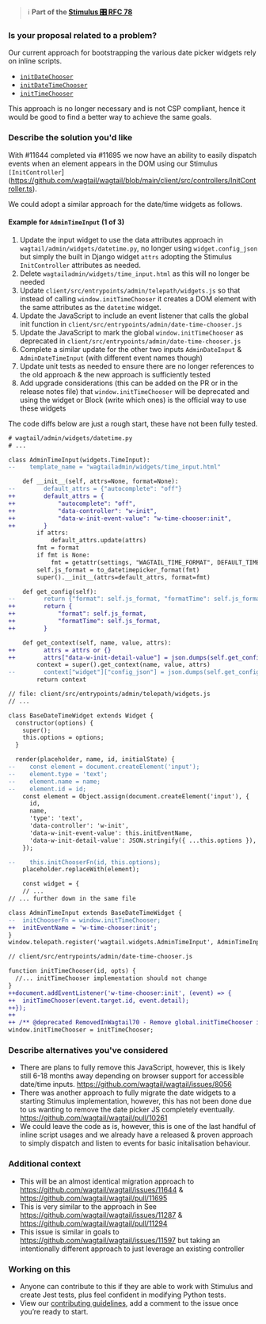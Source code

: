> ℹ️ **Part of the [Stimulus 🎛️ RFC 78](https://github.com/wagtail/rfcs/pull/78)**

### Is your proposal related to a problem?

Our current approach for bootstrapping the various date picker widgets rely on inline scripts.

* [`initDateChooser`](https://github.com/wagtail/wagtail/blob/main/wagtail/admin/templates/wagtailadmin/widgets/date_input.html)
* [`initDateTimeChooser`](https://github.com/wagtail/wagtail/blob/main/wagtail/admin/templates/wagtailadmin/widgets/datetime_input.html)
* [`initTimeChooser`](https://github.com/wagtail/wagtail/blob/main/wagtail/admin/templates/wagtailadmin/widgets/time_input.html)

This approach is no longer necessary and is not CSP compliant, hence it would be good to find a better way to achieve the same goals.

### Describe the solution you'd like

With #11644 completed via #11695 we now have an ability to easily dispatch events when an element appears in the DOM using our Stimulus `[InitController`](https://github.com/wagtail/wagtail/blob/main/client/src/controllers/InitController.ts).

We could adopt a similar approach for the date/time widgets as follows.

#### Example for `AdminTimeInput` (1 of 3)

1. Update the input widget to use the data attributes approach in `wagtail/admin/widgets/datetime.py`, no longer using `widget.config_json` but simply the built in Django widget `attrs` adopting the Stimulus `InitController` attributes as needed.
2. Delete `wagtailadmin/widgets/time_input.html` as this will no longer be needed
3. Update `client/src/entrypoints/admin/telepath/widgets.js` so that instead of calling `window.initTimeChooser` it creates a DOM element with the same attributes as the `datetime` widget.
4. Update the JavaScript to include an event listener that calls the global init function in `client/src/entrypoints/admin/date-time-chooser.js`
5. Update the JavaScript to mark the global `window.initTimeChooser` as deprecated in  `client/src/entrypoints/admin/date-time-chooser.js`
6. Complete a similar update for the other two inputs `AdminDateInput` & `AdminDateTimeInput` (with different event names though)
7. Update unit tests as needed to ensure there are no longer references to the old approach & the new approach is sufficiently tested
8. Add upgrade considerations (this can be added on the PR or in the release notes file) that `window.initTimeChooser` will be deprecated and using the widget or Block (write which ones) is the official way to use these widgets


The code diffs below are just a rough start, these have not been fully tested.

```diff
# wagtail/admin/widgets/datetime.py
# ...

class AdminTimeInput(widgets.TimeInput):
--    template_name = "wagtailadmin/widgets/time_input.html"

    def __init__(self, attrs=None, format=None):
--        default_attrs = {"autocomplete": "off"}
++        default_attrs = {
++            "autocomplete": "off",
++            "data-controller": "w-init",
++            "data-w-init-event-value": "w-time-chooser:init",
++        }
        if attrs:
            default_attrs.update(attrs)
        fmt = format
        if fmt is None:
            fmt = getattr(settings, "WAGTAIL_TIME_FORMAT", DEFAULT_TIME_FORMAT)
        self.js_format = to_datetimepicker_format(fmt)
        super().__init__(attrs=default_attrs, format=fmt)

    def get_config(self):
--        return {"format": self.js_format, "formatTime": self.js_format}
++        return {
++            "format": self.js_format,
++            "formatTime": self.js_format,
++        }

    def get_context(self, name, value, attrs):
++        attrs = attrs or {}
++        attrs["data-w-init-detail-value"] = json.dumps(self.get_config())
        context = super().get_context(name, value, attrs)
--        context["widget"]["config_json"] = json.dumps(self.get_config())
        return context

```


```diff
// file: client/src/entrypoints/admin/telepath/widgets.js
// ...

class BaseDateTimeWidget extends Widget {
  constructor(options) {
    super();
    this.options = options;
  }

  render(placeholder, name, id, initialState) {
--    const element = document.createElement('input');
--    element.type = 'text';
--    element.name = name;
--    element.id = id;
    const element = Object.assign(document.createElement('input'), {
      id,
      name,
      'type': 'text',
      'data-controller': 'w-init',
      'data-w-init-event-value': this.initEventName,
      'data-w-init-detail-value': JSON.stringify({ ...this.options }),
    });

--    this.initChooserFn(id, this.options);
    placeholder.replaceWith(element);

    const widget = {
    // ...
// ... further down in the same file

class AdminTimeInput extends BaseDateTimeWidget {
--  initChooserFn = window.initTimeChooser;
++  initEventName = 'w-time-chooser:init';
}
window.telepath.register('wagtail.widgets.AdminTimeInput', AdminTimeInput);
```

```diff
// client/src/entrypoints/admin/date-time-chooser.js

function initTimeChooser(id, opts) {
  //... initTimeChooser implementation should not change
}
++document.addEventListener('w-time-chooser:init', (event) => {
++  initTimeChooser(event.target.id, event.detail);
++});
++
++ /** @deprecated RemovedInWagtail70 - Remove global.initTimeChooser in a future release */
window.initTimeChooser = initTimeChooser;
```

### Describe alternatives you've considered

* There are plans to fully remove this JavaScript, however, this is likely still 6-18 months away depending on browser support for accessible date/time inputs. https://github.com/wagtail/wagtail/issues/8056
* There was another approach to fully migrate the date widgets to a starting Stimulus implementation, however, this has not been done due to us wanting to remove the date picker JS completely eventually. https://github.com/wagtail/wagtail/pull/10261
* We could leave the code as is, however, this is one of the last handful of inline script usages and we already have a released & proven approach to simply dispatch and listen to events for basic initalisation behaviour.

### Additional context

* This will be an almost identical migration approach to https://github.com/wagtail/wagtail/issues/11644 & https://github.com/wagtail/wagtail/pull/11695 
* This is very similar to the approach in See https://github.com/wagtail/wagtail/issues/11287 & https://github.com/wagtail/wagtail/pull/11294
* This issue is similar in goals to https://github.com/wagtail/wagtail/issues/11597 but taking an intentionally different approach to just leverage an existing controller

### Working on this

* Anyone can contribute to this if they are able to work with Stimulus and create Jest tests, plus feel confident in modifying Python tests.
* View our [contributing guidelines](https://docs.wagtail.org/en/latest/contributing/index.html), add a comment to the issue once you’re ready to start.
